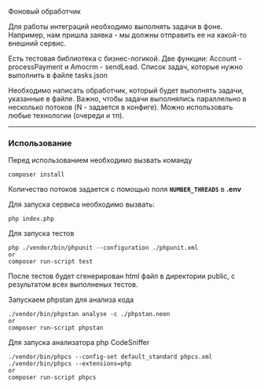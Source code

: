 Фоновый обработчик

Для работы интеграций необходимо выполнять задачи в фоне.
Например, нам пришла заявка - мы должны отправить ее на какой-то внешний сервис.

Есть тестовая библиотека с бизнес-логикой. Две функции: Account - processPayment и Amocrm - sendLead.
Список задач, которые нужно выполнить в файле tasks.json

Необходимо написать обработчик, который будет выполнять задачи, указанные в файле.
Важно, чтобы задачи выполнялись параллельно в несколько потоков (N - задается в конфиге).
Можно использовать любые технологии (очереди и тп).

___

### Использование
Перед использованием необходимо вызвать команду 
```
composer install
```
Количество потоков задается с помощью поля **`NUMBER_THREADS`** в **.env**

Для запуска сервиса необходимо вызвать:
```
php index.php
```

Для запуска тестов
```
php ./vendor/bin/phpunit --configuration ./phpunit.xml
or
composer run-script test
```
После тестов будет сгенерирован html файл в директории public, с результатом всех выполненых тестов.

Запускаем phpstan для анализа кода
```
./vendor/bin/phpstan analyse -c ./phpstan.neon
or
composer run-script phpstan
```

Для запуска анализатора php CodeSniffer
```
./vendor/bin/phpcs --config-set default_standard phpcs.xml
./vendor/bin/phpcs --extensions=php
or
composer run-script phpcs
```
